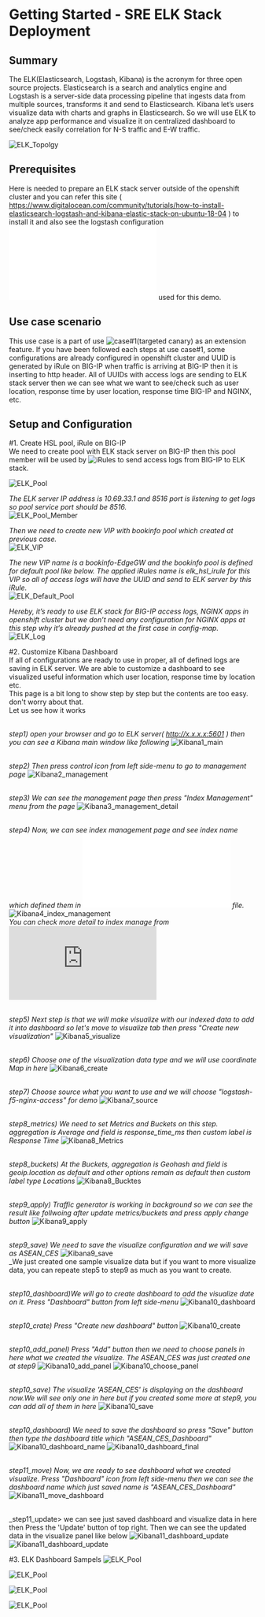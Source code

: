 # Getting Started - SRE ELK Stack Deployment 
## Summary
The ELK(Elasticsearch, Logstash, Kibana) is the acronym for three open source projects. 
Elasticsearch is a search and analytics engine and Logstash is a server-side data processing pipeline that ingests data from multiple sources, transforms it and send to Elasticsearch.
Kibana let’s users visualize data with charts and graphs in Elasticsearch.
So we will use ELK to analyze app performance and visualize it on centralized dashboard to see/check easily correlation for N-S traffic and E-W traffic.<br>

![ELK_Topolgy](images/elk_topology.png)<br>


## Prerequisites
Here is needed to prepare an ELK stack server outside of the openshift cluster and you can refer this site ( https://www.digitalocean.com/community/tutorials/how-to-install-elasticsearch-logstash-and-kibana-elastic-stack-on-ubuntu-18-04 ) to install it and also see the logstash configuration ![file](./logstash.conf) used for this demo.


## Use case scenario
This use case is a part of use ![case#1(targeted canary)](https://github.com/f5devcentral/f5-bd-sre-demo/tree/master/sre-usecases/01-targeted-canary) as an extension feature. If you have been followed each steps at use case#1, some configurations are already configured in openshift cluster and UUID is generated by iRule on BIG-IP when traffic is arriving at BIG-IP then it is inserting to http header. All of UUIDs with access logs are sending to ELK stack server then we can see what we want to see/check such as user location, response time by user location, response time BIG-IP and NGINX, etc.


## Setup and Configuration

#1. Create HSL pool, iRule on BIG-IP<br>
 We need to create pool with ELK stack server on BIG-IP then this pool member will be used by ![iRules](./iRules) to send access logs from BIG-IP to ELK stack.<br>
 
![ELK_Pool](images/elk_pool.png)
 
_The ELK server IP address is 10.69.33.1 and 8516 port is listening to get logs so pool service port should be 8516._<br>
![ELK_Pool_Member](images/elk_pool_member.png)

_Then we need to create new VIP with bookinfo pool which created at previous case._<br>
![ELK_VIP](images/elk_vip.png)

_The new VIP name is a bookinfo-EdgeGW and the bookinfo pool is defined for default pool like below. The applied iRules name is elk_hsl_irule for this VIP so all of access logs will have the UUID and send to ELK server by this iRule._<br>
![ELK_Default_Pool](images/elk_default_pool.png)

_Hereby, it’s ready to use ELK stack for BIG-IP access logs, NGINX apps in openshift cluster but we don’t need any configuration for NGINX apps at this step why it’s already pushed at the first case in config-map._<br>
![ELK_Log](images/elk_log.png)

#2. Customize Kibana Dashboard<br>
 If all of configurations are ready to use in proper, all of defined logs are saving in ELK server. We are able to customize a  dashboard to see visualized useful information which user location, response time by location etc.<br>
This page is a bit long to show step by step but the contents are too easy. don't worry about that.<br>
Let us see how it works<br>

<br>_step1) open your browser and go to ELK server( http://x.x.x.x:5601 ) then you can see a Kibana main window like following_
![Kibana1_main](images/Kibana1_main.png)

<br>_step2) Then press control icon from left side-menu to go to management page_
![Kibana2_management](images/Kibana2_management.png)

<br>_step3) We can see the management page then press "Index Management" menu from the page_
![Kibana3_management_detail](images/Kibana3_management_detail.png)

<br>_step4) Now, we can see index management page and see index name which defined them in ![logstash.conf](./logstash.conf) file._
![Kibana4_index_management](images/Kibana4_index_management.png)
<br>_You can check more detail to index manage from_ ![here](https://www.elastic.co/guide/en/kibana/current/managing-indices.html)

<br>_step5) Next step is that we will make visualize with our indexed data to add it into dashboard so let's move to visualize tab then press "Create new visualization"_
![Kibana5_visualize](images/Kibana5_visualize.png)

<br>_step6) Choose one of the visualization data type and we will use coordinate Map in here_
![Kibana6_create](images/Kibana6_create.png)

<br>_step7) Choose source what you want to use and we will choose "logstash-f5-nginx-access" for demo_ 
![Kibana7_source](images/Kibana7_source.png)

<br>_step8_metrics) We need to set Metrics and Buckets on this step. aggregation is Average and field is response_time_ms then custom label is Response Time_ 
![Kibana8_Metrics](images/Kibana8_Metrics.png)

<br>_step8_buckets) At the Buckets, aggregation is Geohash and field is geoip.location as default and other options remain as default then custom label type Locations_ 
![Kibana8_Bucktes](images/Kibana8_Buckets.png)

<br>_step9_apply) Traffic generator is working in background so we can see the result like follwoing after update metrics/buckets and press apply change button_ 
![Kibana9_apply](images/Kibana9_apply_save.png)

<br>_step9_save) We need to save the visualize configuration and we will save as ASEAN_CES_ 
![Kibana9_save](images/Kibana9_save_name.png)
<br>_We just created one sample visualize data but if you want to more visualize data, you can repeate step5 to step9 as much as you want to create.

<br>_step10_dashboard)We will go to create dashboard to add the visualize date on it. Press "Dashboard" button from left side-menu_ 
![Kibana10_dashboard](images/Kibana10_dashboard.png)

<br>_step10_crate) Press "Create new dashboard" button_ 
![Kibana10_create](images/Kibana10_dashboard_create.png)

<br>_step10_add_panel) Press "Add" button then we need to choose panels in here what we created the visualize. The ASEAN_CES was just created one at step9_ 
![Kibana10_add_panel](images/Kibana10_add_panel.png)
![Kibana10_choose_panel](images/Kibana10_select_panel.png)

<br>_step10_save) The visualize 'ASEAN_CES' is displaying on the dashboard now.We will see only one in here but if you created some more at step9, you can add all of them in here_ 
![Kibana10_save](images/Kibana10_dashboard_save.png)

<br>_step10_dashboard) We need to save the dashboard so press "Save" button then type the dashboard title which "ASEAN_CES_Dashboard"_ 
![Kibana10_dashboard_name](images/Kibana10_dashboard_name.png)
![Kibana10_dashboard_final](images/Kibana10_dashboard_final.png)

<br>_step11_move) Now, we are ready to see dashboard what we created visualize. Press "Dashboard" icon from left side-menu then we can see the dashboard name which just saved name is "ASEAN_CES_Dashboard"_
![Kibana11_move_dashboard](images/Kibana11_move_dashboard.png)

<br>_step11_update> we can see just saved dashboard and visualize data in here then Press the 'Update' button of top right. Then we can see the updated data in the visualize panel like below
![Kibana11_dashboard_update](images/Kibana11_dashboard_update.png)
![Kibana11_dashboard_update](images/Kibana11_dashboard_refresh.png)


#3. ELK Dashboard Sampels
![ELK_Pool](images/elk_map.png)


![ELK_Pool](images/elk_bigip.png)


![ELK_Pool](images/elk_response.png)


![ELK_Pool](images/elk_dot.png)





